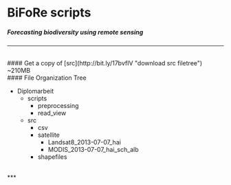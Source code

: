 # BiFoRe scripts
##### Forecasting biodiversity using remote sensing
***
<br/>
#### Get a copy of [src](http://bit.ly/17bvfIV "download src filetree") ~210MB
<br/>
#### File Organization Tree

+ Diplomarbeit
    + scripts
        + preprocessing
        + read_view
    + src
        + csv
        + satellite
            + Landsat8_2013-07-07_hai
            + MODIS_2013-07-07_hai_sch_alb
        + shapefiles

<br/>
***
<br/>